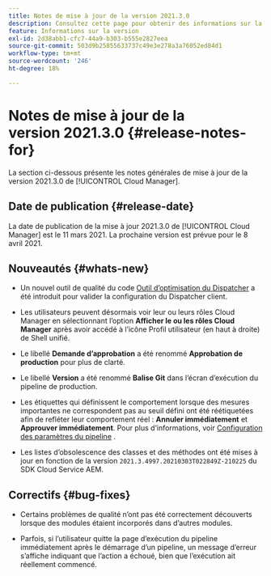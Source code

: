 ```yaml
---
title: Notes de mise à jour de la version 2021.3.0
description: Consultez cette page pour obtenir des informations sur la version 2021.3.0 de Cloud Manager
feature: Informations sur la version
exl-id: 2d38abb1-cfc7-44a9-b303-b555e2827eea
source-git-commit: 503d9b25855633737c49e3e278a3a76052ed84d1
workflow-type: tm+mt
source-wordcount: '246'
ht-degree: 18%

---
```


# Notes de mise à jour de la version 2021.3.0 {#release-notes-for}

La section ci-dessous présente les notes générales de mise à jour de la version 2021.3.0 de [!UICONTROL Cloud Manager].

## Date de publication {#release-date}

La date de publication de la mise à jour 2021.3.0 de [!UICONTROL Cloud Manager] est le 11 mars 2021.
La prochaine version est prévue pour le 8 avril 2021.

## Nouveautés {#whats-new}

* Un nouvel outil de qualité du code [Outil d’optimisation du Dispatcher](https://experienceleague.adobe.com/docs/experience-manager-cloud-manager/using/how-to-use/custom-code-quality-rules.html?lang=en#dispatcher-optimization-tool-rules) a été introduit pour valider la configuration du Dispatcher client.

* Les utilisateurs peuvent désormais voir leur ou leurs rôles Cloud Manager en sélectionnant l’option **Afficher le ou les rôles Cloud Manager** après avoir accédé à l’icône Profil utilisateur (en haut à droite) de Shell unifié.

* Le libellé **Demande d’approbation** a été renommé **Approbation de production** pour plus de clarté.

* Le libellé **Version** a été renommé **Balise Git** dans l’écran d’exécution du pipeline de production.

* Les étiquettes qui définissent le comportement lorsque des mesures importantes ne correspondent pas au seuil défini ont été réétiquetées afin de refléter leur comportement réel : **Annuler immédiatement** et **Approuver immédiatement**. Pour plus d’informations, voir [Configuration des paramètres du pipeline](https://experienceleague.adobe.com/docs/experience-manager-cloud-manager/using/how-to-use/configuring-pipeline.html?lang=en#configuring-the-pipeline-settings-from-cloud-manager) .

* Les listes d’obsolescence des classes et des méthodes ont été mises à jour en fonction de la version `2021.3.4997.20210303T022849Z-210225` du SDK Cloud Service AEM.

## Correctifs {#bug-fixes}

* Certains problèmes de qualité n’ont pas été correctement découverts lorsque des modules étaient incorporés dans d’autres modules.

* Parfois, si l’utilisateur quitte la page d’exécution du pipeline immédiatement après le démarrage d’un pipeline, un message d’erreur s’affiche indiquant que l’action a échoué, bien que l’exécution ait réellement commencé.
